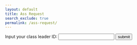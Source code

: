 ```yaml
---
layout: default
title: Ass Request
search_exclude: true
permalink: /ass-request/
---
```


<head>
    <style>
        .flexbox {
            display: flex;
            flex-direction: column;
            align-items: center;
        }
        .insideFlexbox {
            display: flex;
            flex-direction: row;
            align-items: center;
        }
        .button {
            height: 40px;
            width: 80px;
        }
    </style>
    <script>
        function postAssignment() {
            const d = document;
            let name = d.getElementById("name").value;
            let dateDue = d.getElementById("dateDue").value;
            let content = d.getElementById("content").value;
            let classname = d.getElementById("className").value;
            const currentDate = new Date();
            const dateCreated = currentDate.toISOString().slice(0, 10);
            const apiUrl = 'https://jcc.stu.nighthawkcodingsociety.com/api/assignment/post';
            // a
            const requestData = {
                name: name,
                dateCreated: dateCreated,
                dateDue: dateDue,  
                content: content,
                className: className
            };
            console.log(requestData);
            //a
            fetch(apiUrl, {
                method: 'POST',
                headers: {
                    'Content-Type': 'application/json',
                },
                body: JSON.stringify(requestData),
            })
            .then(response => {
                if (!response.ok) {
                    throw new Error(`HTTP error! Status: ${response.status}`);
                }
                // Check if the response is JSON
                const contentType = response.headers.get('content-type');
                if (contentType && contentType.includes('application/json')) {
                    return response.json();
                } else {
                    // If the response is not JSON, return the text directly
                    return response.text();
                }
            })
            .then(data => {
                // Handle the data here
                if (typeof data === 'object') {
                    // If it's JSON, proceed as before
                    console.log(data);
                    alert(`Assignment created successfully. ID: ${data.id}`);
                    window.location.href = `{{site.baseurl}}/assignment-data?id=${data.id}`;
                } else {
                    // If it's not JSON, handle it as per your requirement
                    console.log(data);
                    window.location.href = `{{site.baseurl}}/assignment-data?id=${data.id}`;
                }
            })
            .catch(error => {
                console.error('Error posting assignment:', error);
                alert('Error posting assignment. Check the console for details.');
            });
        }
        // filler
        function getClassPeriodById() {
        const apiUrl = 'https://jcc.stu.nighthawkcodingsociety.com/api/class_period/leaders/' + document.getElementById("classLeader").value;
        fetch(apiUrl)
            .then(response => {
                if (!response.ok) {
                    throw new Error(`HTTP error! Status: ${response.status}`);
                }
                return response.json()
            })
            .then(data => {
                // Handle the data here
                console.log(data);
                for (var classs of data) {
                    console.log(classs);
                    console.log(classs.name);   
                    document.getElementById("className").style.visibility = "visible";
                    document.getElementById("bigblockthatcontainsacuatalassignmentstuff").style.visibility = "visible";
                    document.getElementById("labelthatwontshow").style.visibility = "visible";
                    var option = document.createElement("option");
                    option.value = classs.name;
                    option.innerHTML = classs.name;
                    document.getElementById("className").appendChild(option);
                }
            })
            .catch(error => {
                console.error('Error fetching class period:', error);
                alert('Error fetching class period. Check the console for details.');
            });
    }
    </script>
</head>
<body>
    <div>
        <label>Input your class leader ID:  
        <input type="number" name="classLeader" id="classLeader"></label>
        <button onclick="getClassPeriodById()">submit</button> <br> <br>
        <div style="visibility: hidden"><label id="labelthatwontshow">Select which class to create an assignment for: </label><select name="className" id="className">  </select></div>
    </div>
    <div class="flexbox" id="bigblockthatcontainsacuatalassignmentstuff" style="visibility: hidden;">
        <div class="insideFlexbox">
            <p><label>
                Name of Assignment: <br>
                <input type="text" name="name" id="name" size="50" required>
            </label></p>
            <p><label>
                Due Date: <br>
                <input type="date" name="dateDue" id="dateDue" required>
            </label></p>
        </div>
        <div class="insideFlexbox">
            <p><label>
                Assignment Details:<br>
                <textarea name="content" id="content" rows="8" cols="100" required></textarea>
            </label></p>
            <button onclick="postAssignment()" class="button">Submit Assignment</button>
        </div>
    </div>
</body>